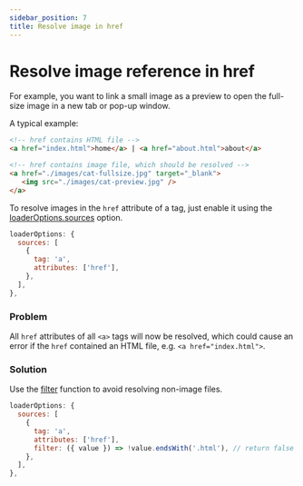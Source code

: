 ```yaml
---
sidebar_position: 7
title: Resolve image in href
---
```


# Resolve image reference in href

For example, you want to link a small image as a preview to open the full-size image in a new tab or pop-up window.

A typical example:

```html
<!-- href contains HTML file -->
<a href="index.html">home</a> | <a href="about.html">about</a>

<!-- href contains image file, which should be resolved -->
<a href="./images/cat-fullsize.jpg" target="_blank">
   <img src="./images/cat-preview.jpg" />
</a>
```

To resolve images in the `href` attribute of a tag, just enable it using the [loaderOptions.sources](/plugin-options-sources) option.

```js
loaderOptions: {
  sources: [
    {
      tag: 'a',
      attributes: ['href'],
    },
  ],
},
```

### Problem

All `href` attributes of all `<a>` tags will now be resolved,
which could cause an error if the `href` contained an HTML file, e.g. `<a href="index.html">`.

### Solution

Use the [filter](/plugin-options-sources#filter-function) function to avoid resolving non-image files.

```js
loaderOptions: {
  sources: [
    {
      tag: 'a',
      attributes: ['href'],
      filter: ({ value }) => !value.endsWith('.html'), // return false to ignore *.html files
    },
  ],
},
```
